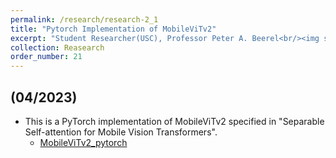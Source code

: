```yaml
---
permalink: /research/research-2_1
title: "Pytorch Implementation of MobileViTv2"
excerpt: "Student Researcher(USC), Professor Peter A. Beerel<br/><img src='/images/MobileViTv2.png'>"
collection: Reasearch
order_number: 21
---
```


## (04/2023)
- This is a PyTorch implementation of MobileViTv2 specified in "Separable Self-attention for Mobile Vision Transformers".
    - [MobileViTv2_pytorch](https://github.com/HowardLi0816/MobileViTv2_pytorch)

